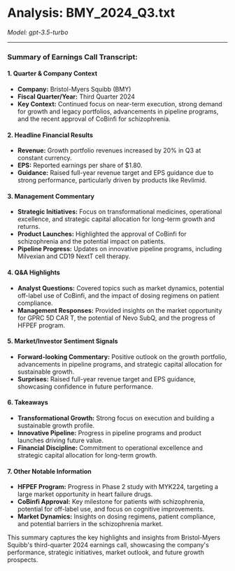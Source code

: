 # Analysis: BMY_2024_Q3.txt

*Model: gpt-3.5-turbo*

---

### Summary of Earnings Call Transcript:

#### 1. **Quarter & Company Context**
- **Company:** Bristol-Myers Squibb (BMY)
- **Fiscal Quarter/Year:** Third Quarter 2024
- **Key Context:** Continued focus on near-term execution, strong demand for growth and legacy portfolios, advancements in pipeline programs, and the recent approval of CoBinfi for schizophrenia.

#### 2. **Headline Financial Results**
- **Revenue:** Growth portfolio revenues increased by 20% in Q3 at constant currency.
- **EPS:** Reported earnings per share of $1.80.
- **Guidance:** Raised full-year revenue target and EPS guidance due to strong performance, particularly driven by products like Revlimid.

#### 3. **Management Commentary**
- **Strategic Initiatives:** Focus on transformational medicines, operational excellence, and strategic capital allocation for long-term growth and returns.
- **Product Launches:** Highlighted the approval of CoBinfi for schizophrenia and the potential impact on patients.
- **Pipeline Progress:** Updates on innovative pipeline programs, including Milvexian and CD19 NextT cell therapy.

#### 4. **Q&A Highlights**
- **Analyst Questions:** Covered topics such as market dynamics, potential off-label use of CoBinfi, and the impact of dosing regimens on patient compliance.
- **Management Responses:** Provided insights on the market opportunity for GPRC 5D CAR T, the potential of Nevo SubQ, and the progress of HFPEF program.

#### 5. **Market/Investor Sentiment Signals**
- **Forward-looking Commentary:** Positive outlook on the growth portfolio, advancements in pipeline programs, and strategic capital allocation for sustainable growth.
- **Surprises:** Raised full-year revenue target and EPS guidance, showcasing confidence in future performance.

#### 6. **Takeaways**
- **Transformational Growth:** Strong focus on execution and building a sustainable growth profile.
- **Innovative Pipeline:** Progress in pipeline programs and product launches driving future value.
- **Financial Discipline:** Commitment to operational excellence and strategic capital allocation for long-term growth.

#### 7. **Other Notable Information**
- **HFPEF Program:** Progress in Phase 2 study with MYK224, targeting a large market opportunity in heart failure drugs.
- **CoBinfi Approval:** Key milestone for patients with schizophrenia, potential for off-label use, and focus on cognitive improvements.
- **Market Dynamics:** Insights on dosing regimens, patient compliance, and potential barriers in the schizophrenia market.

This summary captures the key highlights and insights from Bristol-Myers Squibb's third-quarter 2024 earnings call, showcasing the company's performance, strategic initiatives, market outlook, and future growth prospects.